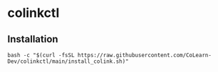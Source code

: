 # colinkctl

## Installation
```
bash -c "$(curl -fsSL https://raw.githubusercontent.com/CoLearn-Dev/colinkctl/main/install_colink.sh)"
```
